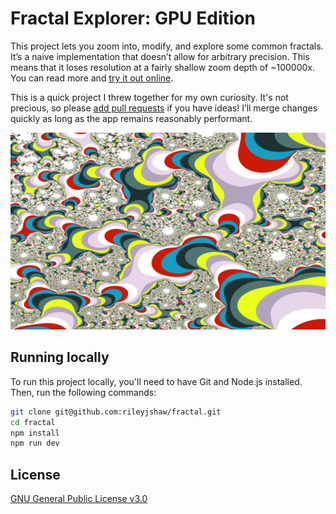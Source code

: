 # Fractal Explorer: GPU Edition

This project lets you zoom into, modify, and explore some common fractals. It’s a naive implementation that doesn’t allow for arbitrary precision. This means that it loses resolution at a fairly shallow zoom depth of ~100000x. You can read more and [try it out online](https://rileyjshaw.com/fractal).

This is a quick project I threw together for my own curiosity. It's not precious, so please [add pull requests](https://github.com/rileyjshaw/fractal/pulls) if you have ideas! I’ll merge changes quickly as long as the app remains reasonably performant.

![Example program output](/screenshots/julia.png)

## Running locally

To run this project locally, you'll need to have Git and Node.js installed. Then, run the following commands:

```sh
git clone git@github.com:rileyjshaw/fractal.git
cd fractal
npm install
npm run dev
```

## License

[GNU General Public License v3.0](/LICENSE)

